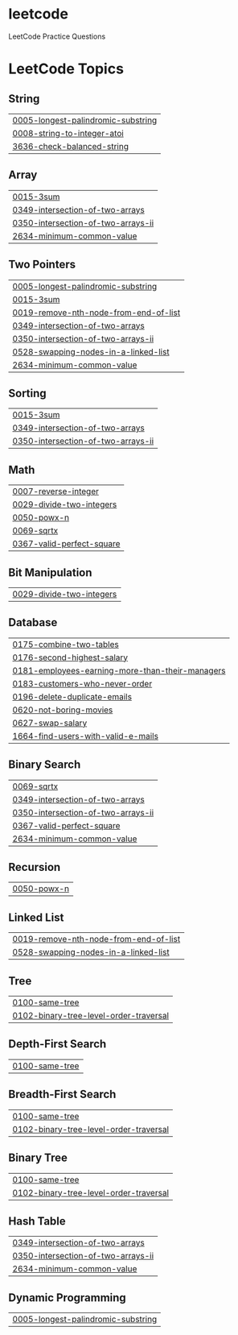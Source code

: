 # leetcode
LeetCode Practice Questions

<!---LeetCode Topics Start-->
# LeetCode Topics
## String
|  |
| ------- |
| [0005-longest-palindromic-substring](https://github.com/Zaeem2141/leetcode/tree/master/0005-longest-palindromic-substring) |
| [0008-string-to-integer-atoi](https://github.com/Zaeem2141/leetcode/tree/master/0008-string-to-integer-atoi) |
| [3636-check-balanced-string](https://github.com/Zaeem2141/leetcode/tree/master/3636-check-balanced-string) |
## Array
|  |
| ------- |
| [0015-3sum](https://github.com/Zaeem2141/leetcode/tree/master/0015-3sum) |
| [0349-intersection-of-two-arrays](https://github.com/Zaeem2141/leetcode/tree/master/0349-intersection-of-two-arrays) |
| [0350-intersection-of-two-arrays-ii](https://github.com/Zaeem2141/leetcode/tree/master/0350-intersection-of-two-arrays-ii) |
| [2634-minimum-common-value](https://github.com/Zaeem2141/leetcode/tree/master/2634-minimum-common-value) |
## Two Pointers
|  |
| ------- |
| [0005-longest-palindromic-substring](https://github.com/Zaeem2141/leetcode/tree/master/0005-longest-palindromic-substring) |
| [0015-3sum](https://github.com/Zaeem2141/leetcode/tree/master/0015-3sum) |
| [0019-remove-nth-node-from-end-of-list](https://github.com/Zaeem2141/leetcode/tree/master/0019-remove-nth-node-from-end-of-list) |
| [0349-intersection-of-two-arrays](https://github.com/Zaeem2141/leetcode/tree/master/0349-intersection-of-two-arrays) |
| [0350-intersection-of-two-arrays-ii](https://github.com/Zaeem2141/leetcode/tree/master/0350-intersection-of-two-arrays-ii) |
| [0528-swapping-nodes-in-a-linked-list](https://github.com/Zaeem2141/leetcode/tree/master/0528-swapping-nodes-in-a-linked-list) |
| [2634-minimum-common-value](https://github.com/Zaeem2141/leetcode/tree/master/2634-minimum-common-value) |
## Sorting
|  |
| ------- |
| [0015-3sum](https://github.com/Zaeem2141/leetcode/tree/master/0015-3sum) |
| [0349-intersection-of-two-arrays](https://github.com/Zaeem2141/leetcode/tree/master/0349-intersection-of-two-arrays) |
| [0350-intersection-of-two-arrays-ii](https://github.com/Zaeem2141/leetcode/tree/master/0350-intersection-of-two-arrays-ii) |
## Math
|  |
| ------- |
| [0007-reverse-integer](https://github.com/Zaeem2141/leetcode/tree/master/0007-reverse-integer) |
| [0029-divide-two-integers](https://github.com/Zaeem2141/leetcode/tree/master/0029-divide-two-integers) |
| [0050-powx-n](https://github.com/Zaeem2141/leetcode/tree/master/0050-powx-n) |
| [0069-sqrtx](https://github.com/Zaeem2141/leetcode/tree/master/0069-sqrtx) |
| [0367-valid-perfect-square](https://github.com/Zaeem2141/leetcode/tree/master/0367-valid-perfect-square) |
## Bit Manipulation
|  |
| ------- |
| [0029-divide-two-integers](https://github.com/Zaeem2141/leetcode/tree/master/0029-divide-two-integers) |
## Database
|  |
| ------- |
| [0175-combine-two-tables](https://github.com/Zaeem2141/leetcode/tree/master/0175-combine-two-tables) |
| [0176-second-highest-salary](https://github.com/Zaeem2141/leetcode/tree/master/0176-second-highest-salary) |
| [0181-employees-earning-more-than-their-managers](https://github.com/Zaeem2141/leetcode/tree/master/0181-employees-earning-more-than-their-managers) |
| [0183-customers-who-never-order](https://github.com/Zaeem2141/leetcode/tree/master/0183-customers-who-never-order) |
| [0196-delete-duplicate-emails](https://github.com/Zaeem2141/leetcode/tree/master/0196-delete-duplicate-emails) |
| [0620-not-boring-movies](https://github.com/Zaeem2141/leetcode/tree/master/0620-not-boring-movies) |
| [0627-swap-salary](https://github.com/Zaeem2141/leetcode/tree/master/0627-swap-salary) |
| [1664-find-users-with-valid-e-mails](https://github.com/Zaeem2141/leetcode/tree/master/1664-find-users-with-valid-e-mails) |
## Binary Search
|  |
| ------- |
| [0069-sqrtx](https://github.com/Zaeem2141/leetcode/tree/master/0069-sqrtx) |
| [0349-intersection-of-two-arrays](https://github.com/Zaeem2141/leetcode/tree/master/0349-intersection-of-two-arrays) |
| [0350-intersection-of-two-arrays-ii](https://github.com/Zaeem2141/leetcode/tree/master/0350-intersection-of-two-arrays-ii) |
| [0367-valid-perfect-square](https://github.com/Zaeem2141/leetcode/tree/master/0367-valid-perfect-square) |
| [2634-minimum-common-value](https://github.com/Zaeem2141/leetcode/tree/master/2634-minimum-common-value) |
## Recursion
|  |
| ------- |
| [0050-powx-n](https://github.com/Zaeem2141/leetcode/tree/master/0050-powx-n) |
## Linked List
|  |
| ------- |
| [0019-remove-nth-node-from-end-of-list](https://github.com/Zaeem2141/leetcode/tree/master/0019-remove-nth-node-from-end-of-list) |
| [0528-swapping-nodes-in-a-linked-list](https://github.com/Zaeem2141/leetcode/tree/master/0528-swapping-nodes-in-a-linked-list) |
## Tree
|  |
| ------- |
| [0100-same-tree](https://github.com/Zaeem2141/leetcode/tree/master/0100-same-tree) |
| [0102-binary-tree-level-order-traversal](https://github.com/Zaeem2141/leetcode/tree/master/0102-binary-tree-level-order-traversal) |
## Depth-First Search
|  |
| ------- |
| [0100-same-tree](https://github.com/Zaeem2141/leetcode/tree/master/0100-same-tree) |
## Breadth-First Search
|  |
| ------- |
| [0100-same-tree](https://github.com/Zaeem2141/leetcode/tree/master/0100-same-tree) |
| [0102-binary-tree-level-order-traversal](https://github.com/Zaeem2141/leetcode/tree/master/0102-binary-tree-level-order-traversal) |
## Binary Tree
|  |
| ------- |
| [0100-same-tree](https://github.com/Zaeem2141/leetcode/tree/master/0100-same-tree) |
| [0102-binary-tree-level-order-traversal](https://github.com/Zaeem2141/leetcode/tree/master/0102-binary-tree-level-order-traversal) |
## Hash Table
|  |
| ------- |
| [0349-intersection-of-two-arrays](https://github.com/Zaeem2141/leetcode/tree/master/0349-intersection-of-two-arrays) |
| [0350-intersection-of-two-arrays-ii](https://github.com/Zaeem2141/leetcode/tree/master/0350-intersection-of-two-arrays-ii) |
| [2634-minimum-common-value](https://github.com/Zaeem2141/leetcode/tree/master/2634-minimum-common-value) |
## Dynamic Programming
|  |
| ------- |
| [0005-longest-palindromic-substring](https://github.com/Zaeem2141/leetcode/tree/master/0005-longest-palindromic-substring) |
<!---LeetCode Topics End-->
